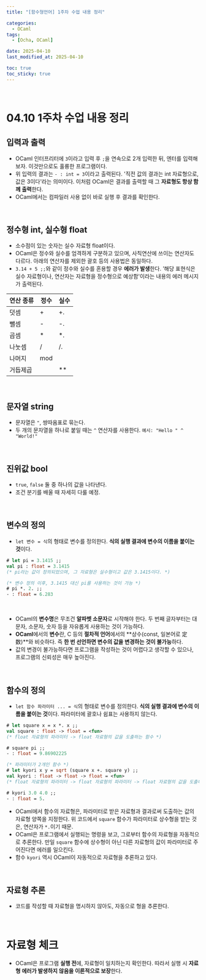 ```yaml
---
title: "[함수형언어] 1주차 수업 내용 정리"

categories:
  - OCaml
tags: 
  - [Ocha, OCaml]

date: 2025-04-10
last_modified_at: 2025-04-10

toc: true
toc_sticky: true
---
```


<br />

# 04.10 1주차 수업 내용 정리

## 입력과 출력
- OCaml 인터프리터에 `3`이라고 입력 후 `;`을 연속으로 2개 입력한 뒤, 엔터를 입력해 보자. 이것만으로도 훌륭한 프로그램이다.
- 위 입력의 결과는 `- : int = 3`이라고 출력된다. '직전 값의 결과는 int 자료형으로, 값은 3이다'라는 의미이다. 이처럼 OCaml은 결과를 출력할 때 그 **자료형도 항상 함께 출력**한다.
- OCaml에서는 컴파일러 사용 없이 바로 실행 후 결과를 확인한다.

<br />

## 정수형 int, 실수형 float
- 소수점이 있는 숫자는 실수 자료형 float이다. 
- OCaml은 정수와 실수를 엄격하게 구분하고 있으며, 사칙연산에 쓰이는 연산자도 다르다. 아래의 연산자를 제외한 괄호 등의 사용법은 동일하다.
- `3.14 + 5 ;;`와 같이 정수와 실수를 혼용할 경우 **에러가 발생**한다. ’해당 표현식은 실수 자료형이나, 연산자는 자료형을 정수형으로 예상함'이라는 내용의 에러 메시지가 출력된다.

| 연산 종류 | 정수  | 실수  |
| ----- | --- | --- |
| 덧셈    | +   | +.  |
| 뺄셈    | -   | -.  |
| 곱셈    | *   | *.  |
| 나눗셈   | /   | /.  |
| 나머지   | mod |     |
| 거듭제곱  |     | **  |

<br />

## 문자열 string
- 문자열은 `"`, 쌍따옴표로 묶는다.
- 두 개의 문자열을 하나로 붙일 때는 `^` 연산자를 사용한다. `예시: "Hello " ^ "World!"`

<br />

## 진위값 bool
- `true`, `false` 둘 중 하나의 값을 나타낸다.
- 조건 분기를 배울 때 자세히 다룰 예정.

<br />

## 변수의 정의
- `let 변수 = 식`의 형태로 변수를 정의한다. **식의 실행 결과에 변수의 이름을 붙이는 것**이다.

```ocaml
# let pi = 3.1415 ;;
val pi : float = 3.1415
(* pi라는 값이 정의되었으며, 그 자료형은 실수형이고 값은 3.1415이다. *)

(* 변수 정의 이후, 3.1415 대신 pi를 사용하는 것이 가능 *)
# pi *. 2. ;;
- : float = 6.283
```

<br />

- OCaml의 **변수명**은 무조건 **알파벳 소문자**로 시작해야 한다. 두 번째 글자부터는 대문자, 소문자, 숫자 등을 자유롭게 사용하는 것이 가능하다.
- **OCaml**에서의 **변수**란, C 등의 **절차적 언어**에서의 **상수(const, 일본어로 定数)**와 비슷하다. 즉 **한 번 선언하면 변수의 값을 변경하는 것이 불가능**하다.
- 값의 변경이 불가능하다면 프로그램을 작성하는 것이 어렵다고 생각할 수 있으나, 프로그램의 신뢰성은 매우 높아진다.

<br />

## 함수의 정의
 - `let 함수 파라미터 ... = 식`의 형태로 변수를 정의한다. **식의 실행 결과에 변수의 이름을 붙이는 것**이다. 파라미터에 괄호나 쉼표는 사용하지 않는다.

 ```ocaml
 # let square x = x *. x ;;
 val square : float -> float = <fun>
 (* float 자료형의 파라미터 -> float 자료형의 값을 도출하는 함수 *)
 
 # square pi ;;
 - : float = 9.86902225

 (* 파라미터가 2개인 함수 *)
 # let kyori x y = sqrt (square x +. square y) ;;
 val kyori : float -> float -> float = <fun>
 (* float 자료형의 파라미터 -> float 자료형의 파라미터 -> float 자료형의 값을 도출하는 함수 *)
 
 # kyori 3.0 4.0 ;;
 - : float = 5.
```

- OCaml에서 함수의 자료형은, 파라미터로 받은 자료형과 결과로써 도출하는 값의 자료형 양쪽을 지정한다. 위 코드에서 `square` 함수가 파라미터로 상수형을 받는 것은, 연산자가 `*.`이기 때문.
- OCaml은 프로그램에서 실행되는 명령을 보고, 그로부터 함수의 자료형을 자동적으로 추론한다. 만일 `square` 함수에 상수형이 아닌 다른 자료형의 값이 파라미터로 주어진다면 에러를 일으킨다.
- 함수 `kyori` 역시 OCaml이 자동적으로 자료형을 추론하고 있다.

<br />

## 자료형 추론
- 코드를 작성할 때 자료형을 명시하지 않아도, 자동으로 형을 추론한다.

<br />

# 자료형 체크
- OCaml은 프로그램 **실행 전**에, 자료형이 일치하는지 확인한다. 따라서 실행 시 **자료형 에러가 발생하지 않음을 이론적으로 보장**한다.
